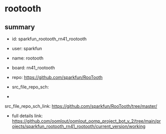 # rootooth
 
## summary 
* id: sparkfun_rootooth_rn41_rootooth
* user: sparkfun
* name: rootooth
* board: rn41_rootooth
* repo: https://github.com/sparkfun/RooTooth



* src_file_repo_sch: 
*
 src_file_repo_sch_link: https://github.com/sparkfun/RooTooth/tree/master/
* full details link: https://github.com/oomlout/oomlout_oomp_project_bot_v_2/tree/main/projects/sparkfun_rootooth_rn41_rootooth/current_version/working  






